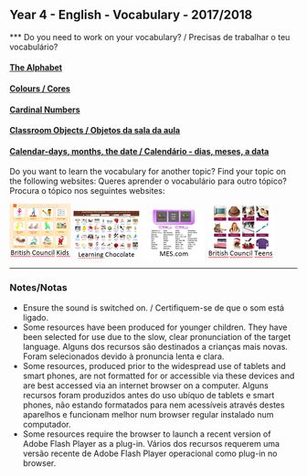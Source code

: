 ## Year 4 - English - Vocabulary - 2017/2018
*** Do you need to work on your vocabulary? / Precisas de trabalhar o teu vocabulário?  
#### [The Alphabet](https://tangerina-pt.github.io/English/Alphabet_B)
#### [Colours / Cores](https://tangerina-pt.github.io/English/Colours_B)
#### [Cardinal Numbers](https://tangerina-pt.github.io/English/Cardinal_Numbers_D)
#### [Classroom Objects / Objetos da sala da aula](https://tangerina-pt.github.io/English/Classroom_Objects_B)
#### [Calendar-days, months, the date / Calendário - dias, meses, a data](https://tangerina-pt.github.io/English/Calendar_D)

Do you want to learn the vocabulary for another topic? Find your topic on the following websites:
Queres aprender o vocabulário para outro tópico? Procura o tópico nos seguintes websites:

[![bcina](/images/bcina.PNG)](https://learnenglishkids.britishcouncil.org/en/word-games) [![lcina](/images/lcina.PNG)](http://www.learningchocolate.com/all?sort_by=monthcount) [![mesina](/images/mesina.PNG)](http://www.mes-games.com/) [![bcinta](/images/bcinta.PNG)](https://learnenglishteens.britishcouncil.org/grammar-vocabulary/vocabulary-exercises)

***

### Notes/Notas
* Ensure the sound is switched on. / Certifiquem-se de que o som está ligado.
* Some resources have been produced for younger children. They have been selected for use due to the slow, clear pronunciation of the target language. Alguns dos recursos são destinados a crianças mais novas. Foram selecionados devido à pronuncia lenta e clara.
* Some resources, produced prior to the widespread use of tablets and smart phones, are not formatted for or accessible via these devices and are best accessed via an internet browser on a computer. Alguns recursos foram produzidos antes do uso ubíquo de tablets e smart phones, não estando formatados para nem acessíveis através destes aparelhos e funcionam melhor num browser regular instalado num computador.
* Some resources require the browser to launch a recent version of Adobe Flash Player as a plug-in. Vários dos recursos requerem uma versão recente de Adobe Flash Player operacional como plug-in no browser.
